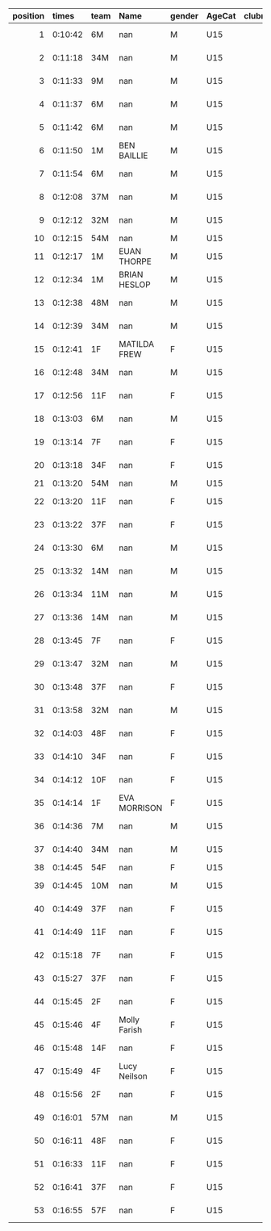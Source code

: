 |   position | times   | team   | Name         | gender   | AgeCat   |   clubnumber | Club name            | Website                               |
|-----------:|:--------|:-------|:-------------|:---------|:---------|-------------:|:---------------------|:--------------------------------------|
|          1 | 0:10:42 | 6M     | nan          | M        | U15      |            6 | Cambuslang Harriers  | https://cambuslangharriers.org/       |
|          2 | 0:11:18 | 34M    | nan          | M        | U15      |           34 | Kilbarchan AAC       | https://kilbarchanaac.org.uk/         |
|          3 | 0:11:33 | 9M     | nan          | M        | U15      |            9 | Garscube Harriers    | https://www.garscubeharriers.org.uk/  |
|          4 | 0:11:37 | 6M     | nan          | M        | U15      |            6 | Cambuslang Harriers  | https://cambuslangharriers.org/       |
|          5 | 0:11:42 | 6M     | nan          | M        | U15      |            6 | Cambuslang Harriers  | https://cambuslangharriers.org/       |
|          6 | 0:11:50 | 1M     | BEN BAILLIE  | M        | U15      |            1 | East Kilbride AC     | http://www.ekac.org.uk/               |
|          7 | 0:11:54 | 6M     | nan          | M        | U15      |            6 | Cambuslang Harriers  | https://cambuslangharriers.org/       |
|          8 | 0:12:08 | 37M    | nan          | M        | U15      |           37 | Law & District AAC   | http://www.lawaac.co.uk/              |
|          9 | 0:12:12 | 32M    | nan          | M        | U15      |           32 | Helensburgh AAC      | https://www.helensburghaac.com/       |
|         10 | 0:12:15 | 54M    | nan          | M        | U15      |           54 | VP-Glasgow           | https://www.vp-glasgow.com            |
|         11 | 0:12:17 | 1M     | EUAN THORPE  | M        | U15      |            1 | East Kilbride AC     | http://www.ekac.org.uk/               |
|         12 | 0:12:34 | 1M     | BRIAN HESLOP | M        | U15      |            1 | East Kilbride AC     | http://www.ekac.org.uk/               |
|         13 | 0:12:38 | 48M    | nan          | M        | U15      |           48 | Springburn Harriers  | https://www.springburnharriers.co.uk/ |
|         14 | 0:12:39 | 34M    | nan          | M        | U15      |           34 | Kilbarchan AAC       | https://kilbarchanaac.org.uk/         |
|         15 | 0:12:41 | 1F     | MATILDA FREW | F        | U15      |            1 | East Kilbride AC     | http://www.ekac.org.uk/               |
|         16 | 0:12:48 | 34M    | nan          | M        | U15      |           34 | Kilbarchan AAC       | https://kilbarchanaac.org.uk/         |
|         17 | 0:12:56 | 11F    | nan          | F        | U15      |           11 | Airdrie Harriers     | http://airdrieharriers.org/           |
|         18 | 0:13:03 | 6M     | nan          | M        | U15      |            6 | Cambuslang Harriers  | https://cambuslangharriers.org/       |
|         19 | 0:13:14 | 7F     | nan          | F        | U15      |            7 | Giffnock North AC    | https://www.giffnocknorth.co.uk/      |
|         20 | 0:13:18 | 34F    | nan          | F        | U15      |           34 | Kilbarchan AAC       | https://kilbarchanaac.org.uk/         |
|         21 | 0:13:20 | 54M    | nan          | M        | U15      |           54 | VP-Glasgow           | https://www.vp-glasgow.com            |
|         22 | 0:13:20 | 11F    | nan          | F        | U15      |           11 | Airdrie Harriers     | http://airdrieharriers.org/           |
|         23 | 0:13:22 | 37F    | nan          | F        | U15      |           37 | Law & District AAC   | http://www.lawaac.co.uk/              |
|         24 | 0:13:30 | 6M     | nan          | M        | U15      |            6 | Cambuslang Harriers  | https://cambuslangharriers.org/       |
|         25 | 0:13:32 | 14M    | nan          | M        | U15      |           14 | Ayr Seaforth AC      | https://www.ayrseaforth.co.uk/        |
|         26 | 0:13:34 | 11M    | nan          | M        | U15      |           11 | Airdrie Harriers     | http://airdrieharriers.org/           |
|         27 | 0:13:36 | 14M    | nan          | M        | U15      |           14 | Ayr Seaforth AC      | https://www.ayrseaforth.co.uk/        |
|         28 | 0:13:45 | 7F     | nan          | F        | U15      |            7 | Giffnock North AC    | https://www.giffnocknorth.co.uk/      |
|         29 | 0:13:47 | 32M    | nan          | M        | U15      |           32 | Helensburgh AAC      | https://www.helensburghaac.com/       |
|         30 | 0:13:48 | 37F    | nan          | F        | U15      |           37 | Law & District AAC   | http://www.lawaac.co.uk/              |
|         31 | 0:13:58 | 32M    | nan          | M        | U15      |           32 | Helensburgh AAC      | https://www.helensburghaac.com/       |
|         32 | 0:14:03 | 48F    | nan          | F        | U15      |           48 | Springburn Harriers  | https://www.springburnharriers.co.uk/ |
|         33 | 0:14:10 | 34F    | nan          | F        | U15      |           34 | Kilbarchan AAC       | https://kilbarchanaac.org.uk/         |
|         34 | 0:14:12 | 10F    | nan          | F        | U15      |           10 | Shettleston Harriers | http://shettlestonharriers.org.uk/    |
|         35 | 0:14:14 | 1F     | EVA MORRISON | F        | U15      |            1 | East Kilbride AC     | http://www.ekac.org.uk/               |
|         36 | 0:14:36 | 7M     | nan          | M        | U15      |            7 | Giffnock North AC    | https://www.giffnocknorth.co.uk/      |
|         37 | 0:14:40 | 34M    | nan          | M        | U15      |           34 | Kilbarchan AAC       | https://kilbarchanaac.org.uk/         |
|         38 | 0:14:45 | 54F    | nan          | F        | U15      |           54 | VP-Glasgow           | https://www.vp-glasgow.com            |
|         39 | 0:14:45 | 10M    | nan          | M        | U15      |           10 | Shettleston Harriers | http://shettlestonharriers.org.uk/    |
|         40 | 0:14:49 | 37F    | nan          | F        | U15      |           37 | Law & District AAC   | http://www.lawaac.co.uk/              |
|         41 | 0:14:49 | 11F    | nan          | F        | U15      |           11 | Airdrie Harriers     | http://airdrieharriers.org/           |
|         42 | 0:15:18 | 7F     | nan          | F        | U15      |            7 | Giffnock North AC    | https://www.giffnocknorth.co.uk/      |
|         43 | 0:15:27 | 37F    | nan          | F        | U15      |           37 | Law & District AAC   | http://www.lawaac.co.uk/              |
|         44 | 0:15:45 | 2F     | nan          | F        | U15      |            2 | Kilmarnock H&AC      | http://www.kilmarnockharriers.com/    |
|         45 | 0:15:46 | 4F     | Molly Farish | F        | U15      |            4 | Inverclyde AC        | https://www.inverclydeac.org/         |
|         46 | 0:15:48 | 14F    | nan          | F        | U15      |           14 | Ayr Seaforth AC      | https://www.ayrseaforth.co.uk/        |
|         47 | 0:15:49 | 4F     | Lucy Neilson | F        | U15      |            4 | Inverclyde AC        | https://www.inverclydeac.org/         |
|         48 | 0:15:56 | 2F     | nan          | F        | U15      |            2 | Kilmarnock H&AC      | http://www.kilmarnockharriers.com/    |
|         49 | 0:16:01 | 57M    | nan          | M        | U15      |           57 | Whitemoss AAC        | https://whitemossaac.co.uk/           |
|         50 | 0:16:11 | 48F    | nan          | F        | U15      |           48 | Springburn Harriers  | https://www.springburnharriers.co.uk/ |
|         51 | 0:16:33 | 11F    | nan          | F        | U15      |           11 | Airdrie Harriers     | http://airdrieharriers.org/           |
|         52 | 0:16:41 | 37F    | nan          | F        | U15      |           37 | Law & District AAC   | http://www.lawaac.co.uk/              |
|         53 | 0:16:55 | 57F    | nan          | F        | U15      |           57 | Whitemoss AAC        | https://whitemossaac.co.uk/           |